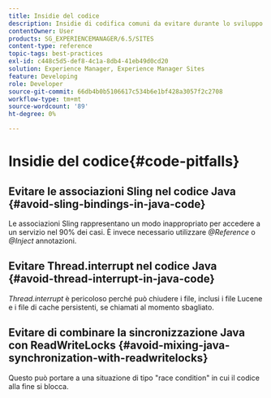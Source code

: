 ```yaml
---
title: Insidie del codice
description: Insidie di codifica comuni da evitare durante lo sviluppo per l’AEM
contentOwner: User
products: SG_EXPERIENCEMANAGER/6.5/SITES
content-type: reference
topic-tags: best-practices
exl-id: c448c5d5-def8-4c1a-8db4-41eb49d0cd20
solution: Experience Manager, Experience Manager Sites
feature: Developing
role: Developer
source-git-commit: 66db4b0b5106617c534b6e1bf428a3057f2c2708
workflow-type: tm+mt
source-wordcount: '89'
ht-degree: 0%

---
```


# Insidie del codice{#code-pitfalls}

## Evitare le associazioni Sling nel codice Java {#avoid-sling-bindings-in-java-code}

Le associazioni Sling rappresentano un modo inappropriato per accedere a un servizio nel 90% dei casi. È invece necessario utilizzare *@Reference* o *@Inject* annotazioni.

## Evitare Thread.interrupt nel codice Java {#avoid-thread-interrupt-in-java-code}

*Thread.interrupt* è pericoloso perché può chiudere i file, inclusi i file Lucene e i file di cache persistenti, se chiamati al momento sbagliato.

## Evitare di combinare la sincronizzazione Java con ReadWriteLocks {#avoid-mixing-java-synchronization-with-readwritelocks}

Questo può portare a una situazione di tipo &quot;race condition&quot; in cui il codice alla fine si blocca.
